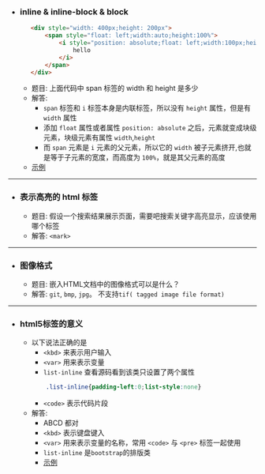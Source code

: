 - ###  inline & inline-block & block
     ```html
        <div style="width: 400px;height: 200px">
            <span style="float: left;width:auto;height:100%">
                <i style="position: absolute;float: left;width:100px;height: 5px">
                    hello
                </i>
            </span>
        </div>
     ```
    + 题目: 上面代码中 span 标签的 width 和 height 是多少       
    + 解答: 
        * `span` 标签和 `i` 标签本身是内联标签，所以没有 `height` 属性，但是有 `width` 属性
        * 添加 `float` 属性或者属性 `position: absolute` 之后，元素就变成块级元素，块级元素有属性 `width`,`height`
        * 而 `span` 元素是 `i` 元素的父元素，所以它的 `width` 被子元素挤开,也就是等于子元素的宽度，而高度为 `100%`，就是其父元素的高度
    + [示例](inline&inline-block&block.html)

---
- ###  表示高亮的 html 标签

    + 题目: 假设一个搜索结果展示页面，需要吧搜索关键字高亮显示，应该使用哪个标签      
    + 解答: `<mark>`
    
---
- ###  图像格式
    + 题目: 嵌入HTML文档中的图像格式可以是什么？     
    + 解答: `git`, `bmp`, `jpg`。 不支持`tif( tagged image file format)`

---
- ### html5标签的意义
    + 以下说法正确的是
        * `<kbd>` 来表示用户输入
        * `<var>` 用来表示变量
        * `list-inline` 查看源码看到该类只设置了两个属性
        ```css
            .list-inline{padding-left:0;list-style:none}
        ```
        * `<code>` 表示代码片段
    + 解答:
        * ABCD 都对
        * `<kbd>` 表示键盘键入
        * `<var>` 用来表示变量的名称，常用 `<code>` 与 `<pre>` 标签一起使用
        * `list-inline` 是`bootstrap`的排版类
        * [示例](html5tag.html)


